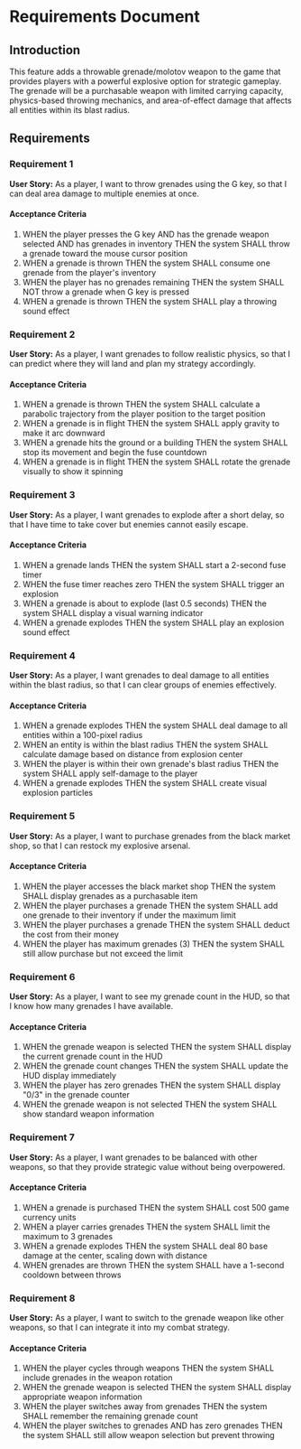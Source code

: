 # Requirements Document

## Introduction

This feature adds a throwable grenade/molotov weapon to the game that provides players with a powerful explosive option for strategic gameplay. The grenade will be a purchasable weapon with limited carrying capacity, physics-based throwing mechanics, and area-of-effect damage that affects all entities within its blast radius.

## Requirements

### Requirement 1

**User Story:** As a player, I want to throw grenades using the G key, so that I can deal area damage to multiple enemies at once.

#### Acceptance Criteria

1. WHEN the player presses the G key AND has the grenade weapon selected AND has grenades in inventory THEN the system SHALL throw a grenade toward the mouse cursor position
2. WHEN a grenade is thrown THEN the system SHALL consume one grenade from the player's inventory
3. WHEN the player has no grenades remaining THEN the system SHALL NOT throw a grenade when G key is pressed
4. WHEN a grenade is thrown THEN the system SHALL play a throwing sound effect

### Requirement 2

**User Story:** As a player, I want grenades to follow realistic physics, so that I can predict where they will land and plan my strategy accordingly.

#### Acceptance Criteria

1. WHEN a grenade is thrown THEN the system SHALL calculate a parabolic trajectory from the player position to the target position
2. WHEN a grenade is in flight THEN the system SHALL apply gravity to make it arc downward
3. WHEN a grenade hits the ground or a building THEN the system SHALL stop its movement and begin the fuse countdown
4. WHEN a grenade is in flight THEN the system SHALL rotate the grenade visually to show it spinning

### Requirement 3

**User Story:** As a player, I want grenades to explode after a short delay, so that I have time to take cover but enemies cannot easily escape.

#### Acceptance Criteria

1. WHEN a grenade lands THEN the system SHALL start a 2-second fuse timer
2. WHEN the fuse timer reaches zero THEN the system SHALL trigger an explosion
3. WHEN a grenade is about to explode (last 0.5 seconds) THEN the system SHALL display a visual warning indicator
4. WHEN a grenade explodes THEN the system SHALL play an explosion sound effect

### Requirement 4

**User Story:** As a player, I want grenades to deal damage to all entities within the blast radius, so that I can clear groups of enemies effectively.

#### Acceptance Criteria

1. WHEN a grenade explodes THEN the system SHALL deal damage to all entities within a 100-pixel radius
2. WHEN an entity is within the blast radius THEN the system SHALL calculate damage based on distance from explosion center
3. WHEN the player is within their own grenade's blast radius THEN the system SHALL apply self-damage to the player
4. WHEN a grenade explodes THEN the system SHALL create visual explosion particles

### Requirement 5

**User Story:** As a player, I want to purchase grenades from the black market shop, so that I can restock my explosive arsenal.

#### Acceptance Criteria

1. WHEN the player accesses the black market shop THEN the system SHALL display grenades as a purchasable item
2. WHEN the player purchases a grenade THEN the system SHALL add one grenade to their inventory if under the maximum limit
3. WHEN the player purchases a grenade THEN the system SHALL deduct the cost from their money
4. WHEN the player has maximum grenades (3) THEN the system SHALL still allow purchase but not exceed the limit

### Requirement 6

**User Story:** As a player, I want to see my grenade count in the HUD, so that I know how many grenades I have available.

#### Acceptance Criteria

1. WHEN the grenade weapon is selected THEN the system SHALL display the current grenade count in the HUD
2. WHEN the grenade count changes THEN the system SHALL update the HUD display immediately
3. WHEN the player has zero grenades THEN the system SHALL display "0/3" in the grenade counter
4. WHEN the grenade weapon is not selected THEN the system SHALL show standard weapon information

### Requirement 7

**User Story:** As a player, I want grenades to be balanced with other weapons, so that they provide strategic value without being overpowered.

#### Acceptance Criteria

1. WHEN a grenade is purchased THEN the system SHALL cost 500 game currency units
2. WHEN a player carries grenades THEN the system SHALL limit the maximum to 3 grenades
3. WHEN a grenade explodes THEN the system SHALL deal 80 base damage at the center, scaling down with distance
4. WHEN grenades are thrown THEN the system SHALL have a 1-second cooldown between throws

### Requirement 8

**User Story:** As a player, I want to switch to the grenade weapon like other weapons, so that I can integrate it into my combat strategy.

#### Acceptance Criteria

1. WHEN the player cycles through weapons THEN the system SHALL include grenades in the weapon rotation
2. WHEN the grenade weapon is selected THEN the system SHALL display appropriate weapon information
3. WHEN the player switches away from grenades THEN the system SHALL remember the remaining grenade count
4. WHEN the player switches to grenades AND has zero grenades THEN the system SHALL still allow weapon selection but prevent throwing